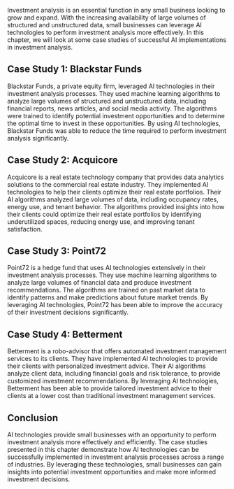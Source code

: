 
Investment analysis is an essential function in any small business looking to grow and expand. With the increasing availability of large volumes of structured and unstructured data, small businesses can leverage AI technologies to perform investment analysis more effectively. In this chapter, we will look at some case studies of successful AI implementations in investment analysis.

Case Study 1: Blackstar Funds
-----------------------------

Blackstar Funds, a private equity firm, leveraged AI technologies in their investment analysis processes. They used machine learning algorithms to analyze large volumes of structured and unstructured data, including financial reports, news articles, and social media activity. The algorithms were trained to identify potential investment opportunities and to determine the optimal time to invest in these opportunities. By using AI technologies, Blackstar Funds was able to reduce the time required to perform investment analysis significantly.

Case Study 2: Acquicore
-----------------------

Acquicore is a real estate technology company that provides data analytics solutions to the commercial real estate industry. They implemented AI technologies to help their clients optimize their real estate portfolios. Their AI algorithms analyzed large volumes of data, including occupancy rates, energy use, and tenant behavior. The algorithms provided insights into how their clients could optimize their real estate portfolios by identifying underutilized spaces, reducing energy use, and improving tenant satisfaction.

Case Study 3: Point72
---------------------

Point72 is a hedge fund that uses AI technologies extensively in their investment analysis processes. They use machine learning algorithms to analyze large volumes of financial data and produce investment recommendations. The algorithms are trained on past market data to identify patterns and make predictions about future market trends. By leveraging AI technologies, Point72 has been able to improve the accuracy of their investment decisions significantly.

Case Study 4: Betterment
------------------------

Betterment is a robo-advisor that offers automated investment management services to its clients. They have implemented AI technologies to provide their clients with personalized investment advice. Their AI algorithms analyze client data, including financial goals and risk tolerance, to provide customized investment recommendations. By leveraging AI technologies, Betterment has been able to provide tailored investment advice to their clients at a lower cost than traditional investment management services.

Conclusion
----------

AI technologies provide small businesses with an opportunity to perform investment analysis more effectively and efficiently. The case studies presented in this chapter demonstrate how AI technologies can be successfully implemented in investment analysis processes across a range of industries. By leveraging these technologies, small businesses can gain insights into potential investment opportunities and make more informed investment decisions.
